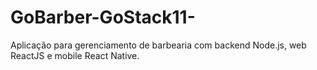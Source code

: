 # GoBarber-GoStack11-
Aplicação para gerenciamento de barbearia com backend Node.js, web ReactJS e mobile React Native.
